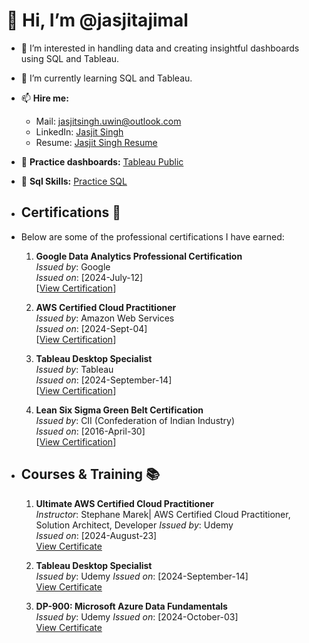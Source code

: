    # 👋 Hi, I’m @jasjitajimal

- 👀 I’m interested in handling data and creating insightful dashboards using SQL and Tableau.
- 🌱 I’m currently learning SQL and Tableau.

- 📫 **Hire me:** 
  - Mail: jasjitsingh.uwin@outlook.com
  - LinkedIn: [Jasjit Singh](https://www.linkedin.com/in/jasjitajimal/)
  - Resume: [Jasjit Singh Resume](https://1drv.ms/b/s!Aj5QaL7MqxL68lgsb8G8z1zczVy4?e=chk3qd)
- 🔗 **Practice dashboards:** [Tableau Public](https://public.tableau.com/app/profile/jasjitajimal/vizzes)
- 🔗 **Sql Skills:** [Practice SQL](https://github.com/jasjitajimal/practice_sql)

- ## Certifications 📜
- Below are some of the professional certifications I have earned:

  1.  **Google Data Analytics Professional Certification**  
      *Issued by*: Google  
      *Issued on*: [2024-July-12]  
      [[View Certification](https://www.coursera.org/account/accomplishments/specialization/S9EMWZ75VZUA)]

  2. **AWS Certified Cloud Practitioner**  
     *Issued by*: Amazon Web Services  
     *Issued on*: [2024-Sept-04]  
     [[View Certification](https://cp.certmetrics.com/amazon/en/public/verify/credential/8b4fb516c2c74b0bafbe09f644a95dbf)]

  3. **Tableau Desktop Specialist**  
     *Issued by*: Tableau  
     *Issued on*: [2024-September-14]  
     [[View Certification](https://1drv.ms/b/s!Aj5QaL7MqxL6gZ4aDVqDpJLCN2Gj-g?e=okqhWg)]

  4. **Lean Six Sigma Green Belt Certification**  
     *Issued by*: CII (Confederation of Indian Industry)  
     *Issued on*: [2016-April-30]  
     [[View Certification](https://1drv.ms/b/s!Aj5QaL7MqxL6gZgjU8g_MpGLZAog8Q?e=XcZ2Qj)]

- ## Courses & Training 📚
  1. **Ultimate AWS Certified Cloud Practitioner**  
   *Instructor*: Stephane Marek| AWS Certified Cloud Practitioner, Solution Architect, Developer
   *Issued by*: Udemy  
   *Issued on*: [2024-August-23]  
   [View Certificate](https://1drv.ms/b/s!Aj5QaL7MqxL6gZwaNrRoGzzXjvez8A?e=7d1Ta1)  

  2. **Tableau Desktop Specialist**  
   *Issued by*: Udemy 
   *Issued on*: [2024-September-14]  
   [View Certificate](https://1drv.ms/b/s!Aj5QaL7MqxL6gZ4E76hhSHM5sK8ztg?e=jSCchU)

  3. **DP-900: Microsoft Azure Data Fundamentals**  
   *Issued by*: Udemy
   *Issued on*: [2024-October-03]  
   [View Certificate](https://1drv.ms/b/s!Aj5QaL7MqxL6gZ8gjhZtsfVrYIzU9w?e=qYQJ7F)

